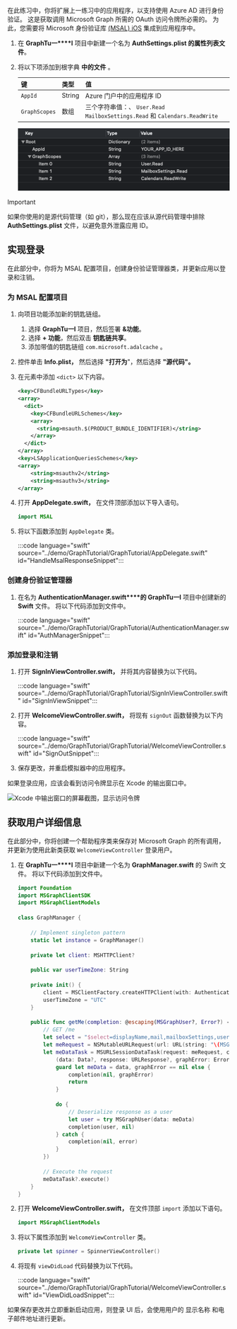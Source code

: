 <!-- markdownlint-disable MD002 MD041 -->

在此练习中，你将扩展上一练习中的应用程序，以支持使用 Azure AD 进行身份验证。 这是获取调用 Microsoft Graph 所需的 OAuth 访问令牌所必需的。 为此，您需要将 Microsoft 身份验证库 [ (MSAL) iOS](https://github.com/AzureAD/microsoft-authentication-library-for-objc) 集成到应用程序中。

1. 在 **GraphTu一****l** 项目中新建一个名为 **AuthSettings.plist 的属性列表文件**。
1. 将以下项添加到根字典 **中的文件** 。

    | 键 | 类型 | 值 |
    |-----|------|-------|
    | `AppId` | String | Azure 门户中的应用程序 ID |
    | `GraphScopes` | 数组 | 三个字符串值：、 `User.Read` `MailboxSettings.Read` 和 `Calendars.ReadWrite` |

    ![Xcode 中的 AuthSettings.plist 文件的屏幕截图](images/auth-settings.png)

> [!IMPORTANT]
> 如果你使用的是源代码管理（如 git），那么现在应该从源代码管理中排除 **AuthSettings.plist** 文件，以避免意外泄露应用 ID。

## <a name="implement-sign-in"></a>实现登录

在此部分中，你将为 MSAL 配置项目，创建身份验证管理器类，并更新应用以登录和注销。

### <a name="configure-project-for-msal"></a>为 MSAL 配置项目

1. 向项目功能添加新的钥匙链组。
    1. 选择 **GraphTu一l** 项目，然后签署 **&功能**。
    1. 选择 **+ 功能**，然后双击 **钥匙链共享**。
    1. 添加带值的钥匙链组 `com.microsoft.adalcache` 。

1. 控件单击 **Info.plist，** 然后选择 **"打开为**"，然后选择 **"源代码"。**
1. 在元素中添加 `<dict>` 以下内容。

    ```xml
    <key>CFBundleURLTypes</key>
    <array>
      <dict>
        <key>CFBundleURLSchemes</key>
        <array>
          <string>msauth.$(PRODUCT_BUNDLE_IDENTIFIER)</string>
        </array>
      </dict>
    </array>
    <key>LSApplicationQueriesSchemes</key>
    <array>
        <string>msauthv2</string>
        <string>msauthv3</string>
    </array>
    ```

1. 打开 **AppDelegate.swift，** 在文件顶部添加以下导入语句。

    ```Swift
    import MSAL
    ```

1. 将以下函数添加到 `AppDelegate` 类。

    :::code language="swift" source="../demo/GraphTutorial/GraphTutorial/AppDelegate.swift" id="HandleMsalResponseSnippet":::

### <a name="create-authentication-manager"></a>创建身份验证管理器

1. 在名为 **AuthenticationManager.swift****的 GraphTu一l** 项目中创建新的 **Swift** 文件。 将以下代码添加到文件中。

    :::code language="swift" source="../demo/GraphTutorial/GraphTutorial/AuthenticationManager.swift" id="AuthManagerSnippet":::

### <a name="add-sign-in-and-sign-out"></a>添加登录和注销

1. 打开 **SignInViewController.swift，** 并将其内容替换为以下代码。

    :::code language="swift" source="../demo/GraphTutorial/GraphTutorial/SignInViewController.swift" id="SignInViewSnippet":::

1. 打开 **WelcomeViewController.swift，** 将现有 `signOut` 函数替换为以下内容。

    :::code language="swift" source="../demo/GraphTutorial/GraphTutorial/WelcomeViewController.swift" id="SignOutSnippet":::

1. 保存更改，并重启模拟器中的应用程序。

如果登录应用，应该会看到访问令牌显示在 Xcode 的输出窗口中。

![Xcode 中输出窗口的屏幕截图，显示访问令牌](images/access-token-output.png)

## <a name="get-user-details"></a>获取用户详细信息

在此部分中，你将创建一个帮助程序类来保存对 Microsoft Graph 的所有调用，并更新为使用此新类获取 `WelcomeViewController` 登录用户。

1. 在 **GraphTu一****l** 项目中新建一个名为 **GraphManager.swift** 的 Swift 文件。 将以下代码添加到文件中。

    ```Swift
    import Foundation
    import MSGraphClientSDK
    import MSGraphClientModels

    class GraphManager {

        // Implement singleton pattern
        static let instance = GraphManager()

        private let client: MSHTTPClient?

        public var userTimeZone: String

        private init() {
            client = MSClientFactory.createHTTPClient(with: AuthenticationManager.instance)
            userTimeZone = "UTC"
        }

        public func getMe(completion: @escaping(MSGraphUser?, Error?) -> Void) {
            // GET /me
            let select = "$select=displayName,mail,mailboxSettings,userPrincipalName"
            let meRequest = NSMutableURLRequest(url: URL(string: "\(MSGraphBaseURL)/me?\(select)")!)
            let meDataTask = MSURLSessionDataTask(request: meRequest, client: self.client, completion: {
                (data: Data?, response: URLResponse?, graphError: Error?) in
                guard let meData = data, graphError == nil else {
                    completion(nil, graphError)
                    return
                }

                do {
                    // Deserialize response as a user
                    let user = try MSGraphUser(data: meData)
                    completion(user, nil)
                } catch {
                    completion(nil, error)
                }
            })

            // Execute the request
            meDataTask?.execute()
        }
    }
    ```

1. 打开 **WelcomeViewController.swift，** 在文件顶部 `import` 添加以下语句。

    ```Swift
    import MSGraphClientModels
    ```

1. 将以下属性添加到 `WelcomeViewController` 类。

    ```Swift
    private let spinner = SpinnerViewController()
    ```

1. 将现有 `viewDidLoad` 代码替换为以下代码。

    :::code language="swift" source="../demo/GraphTutorial/GraphTutorial/WelcomeViewController.swift" id="ViewDidLoadSnippet":::

如果保存更改并立即重新启动应用，则登录 UI 后，会使用用户的 显示名称 和电子邮件地址进行更新。
